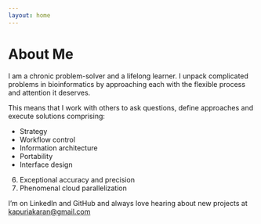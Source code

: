 ```yaml
---
layout: home
---
```


# About Me

I am a chronic problem-solver and a lifelong learner. I unpack complicated problems in bioinformatics by approaching each with the flexible process and attention it deserves.

This means that I work with others to ask questions, define approaches and execute solutions comprising:

  *  Strategy
  *  Workflow control
  *  Information architecture
  *  Portability 
  *  Interface design
  6.  Exceptional accuracy and precision
  7.  Phenomenal cloud parallelization

I’m on LinkedIn and GitHub and always love hearing about new projects at kapuriakaran@gmail.com

